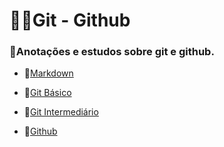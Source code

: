# **:man_student:Git - Github**
### :open_book:Anotações e estudos sobre git e github.

* :open_file_folder:[Markdown](https://github.com/Dev-HideyukiTakahashi/Git-Github/blob/main/Markdown.MD)

* :open_file_folder:[Git Básico](https://github.com/Dev-HideyukiTakahashi/Git-Github/blob/main/ComandosGit(b%C3%A1sico).MD)

* :open_file_folder:[Git Intermediário](https://github.com/Dev-HideyukiTakahashi/Git-Github/blob/main/ComandosGit(intermedi%C3%A1rio).MD)

* :open_file_folder:[Github](https://github.com/Dev-HideyukiTakahashi/Git-Github/blob/main/Github)
